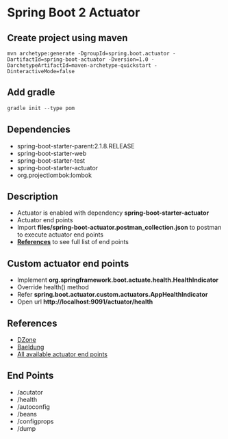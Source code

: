 # Spring Boot 2 Actuator

## Create project using maven
```maven command
mvn archetype:generate -DgroupId=spring.boot.actuator -DartifactId=spring-boot-actuator -Dversion=1.0 -DarchetypeArtifactId=maven-archetype-quickstart -DinteractiveMode=false
```

## Add gradle
```gradle command
gradle init --type pom
```

## Dependencies
* spring-boot-starter-parent:2.1.8.RELEASE
* spring-boot-starter-web
* spring-boot-starter-test
* spring-boot-starter-actuator
* org.projectlombok:lombok

## Description
* Actuator is enabled with dependency **spring-boot-starter-actuator**
* Actuator end points
* Import **files/spring-boot-actuator.postman_collection.json** to postman to execute actuator end points
* **[References](#References)** to see full list of end points

## Custom actuator end points
* Implement **org.springframework.boot.actuate.health.HealthIndicator**
* Override health() method
* Refer **spring.boot.actuator.custom.actuators.AppHealthIndicator**
* Open url **http://localhost:9091/actuator/health**

## References
* [DZone](https://dzone.com/articles/spring-boot-actuator-in-spring-boot-20)
* [Baeldung](https://www.baeldung.com/spring-boot-actuators)
* [All available actuator end points](https://docs.spring.io/spring-boot/docs/current/reference/html/production-ready-endpoints.html)

## End Points
* /acutator
* /health
* /autoconfig
* /beans
* /configprops
* /dump